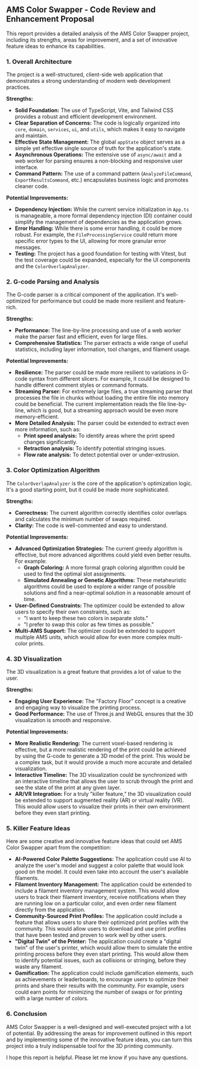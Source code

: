 ## AMS Color Swapper - Code Review and Enhancement Proposal

This report provides a detailed analysis of the AMS Color Swapper project, including its strengths, areas for improvement, and a set of innovative feature ideas to enhance its capabilities.

### 1. Overall Architecture

The project is a well-structured, client-side web application that demonstrates a strong understanding of modern web development practices.

**Strengths:**

- **Solid Foundation:** The use of TypeScript, Vite, and Tailwind CSS provides a robust and efficient development environment.
- **Clear Separation of Concerns:** The code is logically organized into `core`, `domain`, `services`, `ui`, and `utils`, which makes it easy to navigate and maintain.
- **Effective State Management:** The global `appState` object serves as a simple yet effective single source of truth for the application's state.
- **Asynchronous Operations:** The extensive use of `async/await` and a web worker for parsing ensures a non-blocking and responsive user interface.
- **Command Pattern:** The use of a command pattern (`AnalyzeFileCommand`, `ExportResultsCommand`, etc.) encapsulates business logic and promotes cleaner code.

**Potential Improvements:**

- **Dependency Injection:** While the current service initialization in `App.ts` is manageable, a more formal dependency injection (DI) container could simplify the management of dependencies as the application grows.
- **Error Handling:** While there is some error handling, it could be more robust. For example, the `FileProcessingService` could return more specific error types to the UI, allowing for more granular error messages.
- **Testing:** The project has a good foundation for testing with Vitest, but the test coverage could be expanded, especially for the UI components and the `ColorOverlapAnalyzer`.

### 2. G-code Parsing and Analysis

The G-code parser is a critical component of the application. It's well-optimized for performance but could be made more resilient and feature-rich.

**Strengths:**

- **Performance:** The line-by-line processing and use of a web worker make the parser fast and efficient, even for large files.
- **Comprehensive Statistics:** The parser extracts a wide range of useful statistics, including layer information, tool changes, and filament usage.

**Potential Improvements:**

- **Resilience:** The parser could be made more resilient to variations in G-code syntax from different slicers. For example, it could be designed to handle different comment styles or command formats.
- **Streaming Parser:** For extremely large files, a true streaming parser that processes the file in chunks without loading the entire file into memory could be beneficial. The current implementation reads the file line-by-line, which is good, but a streaming approach would be even more memory-efficient.
- **More Detailed Analysis:** The parser could be extended to extract even more information, such as:
  - **Print speed analysis:** To identify areas where the print speed changes significantly.
  - **Retraction analysis:** To identify potential stringing issues.
  - **Flow rate analysis:** To detect potential over or under-extrusion.

### 3. Color Optimization Algorithm

The `ColorOverlapAnalyzer` is the core of the application's optimization logic. It's a good starting point, but it could be made more sophisticated.

**Strengths:**

- **Correctness:** The current algorithm correctly identifies color overlaps and calculates the minimum number of swaps required.
- **Clarity:** The code is well-commented and easy to understand.

**Potential Improvements:**

- **Advanced Optimization Strategies:** The current greedy algorithm is effective, but more advanced algorithms could yield even better results. For example:
  - **Graph Coloring:** A more formal graph coloring algorithm could be used to find the optimal slot assignments.
  - **Simulated Annealing or Genetic Algorithms:** These metaheuristic algorithms could be used to explore a wider range of possible solutions and find a near-optimal solution in a reasonable amount of time.
- **User-Defined Constraints:** The optimizer could be extended to allow users to specify their own constraints, such as:
  - "I want to keep these two colors in separate slots."
  - "I prefer to swap this color as few times as possible."
- **Multi-AMS Support:** The optimizer could be extended to support multiple AMS units, which would allow for even more complex multi-color prints.

### 4. 3D Visualization

The 3D visualization is a great feature that provides a lot of value to the user.

**Strengths:**

- **Engaging User Experience:** The "Factory Floor" concept is a creative and engaging way to visualize the printing process.
- **Good Performance:** The use of Three.js and WebGL ensures that the 3D visualization is smooth and responsive.

**Potential Improvements:**

- **More Realistic Rendering:** The current voxel-based rendering is effective, but a more realistic rendering of the print could be achieved by using the G-code to generate a 3D model of the print. This would be a complex task, but it would provide a much more accurate and detailed visualization.
- **Interactive Timeline:** The 3D visualization could be synchronized with an interactive timeline that allows the user to scrub through the print and see the state of the print at any given layer.
- **AR/VR Integration:** For a truly "killer feature," the 3D visualization could be extended to support augmented reality (AR) or virtual reality (VR). This would allow users to visualize their prints in their own environment before they even start printing.

### 5. Killer Feature Ideas

Here are some creative and innovative feature ideas that could set AMS Color Swapper apart from the competition:

- **AI-Powered Color Palette Suggestions:** The application could use AI to analyze the user's model and suggest a color palette that would look good on the model. It could even take into account the user's available filaments.
- **Filament Inventory Management:** The application could be extended to include a filament inventory management system. This would allow users to track their filament inventory, receive notifications when they are running low on a particular color, and even order new filament directly from the application.
- **Community-Sourced Print Profiles:** The application could include a feature that allows users to share their optimized print profiles with the community. This would allow users to download and use print profiles that have been tested and proven to work well by other users.
- **"Digital Twin" of the Printer:** The application could create a "digital twin" of the user's printer, which would allow them to simulate the entire printing process before they even start printing. This would allow them to identify potential issues, such as collisions or stringing, before they waste any filament.
- **Gamification:** The application could include gamification elements, such as achievements or leaderboards, to encourage users to optimize their prints and share their results with the community. For example, users could earn points for minimizing the number of swaps or for printing with a large number of colors.

### 6. Conclusion

AMS Color Swapper is a well-designed and well-executed project with a lot of potential. By addressing the areas for improvement outlined in this report and by implementing some of the innovative feature ideas, you can turn this project into a truly indispensable tool for the 3D printing community.

I hope this report is helpful. Please let me know if you have any questions.

